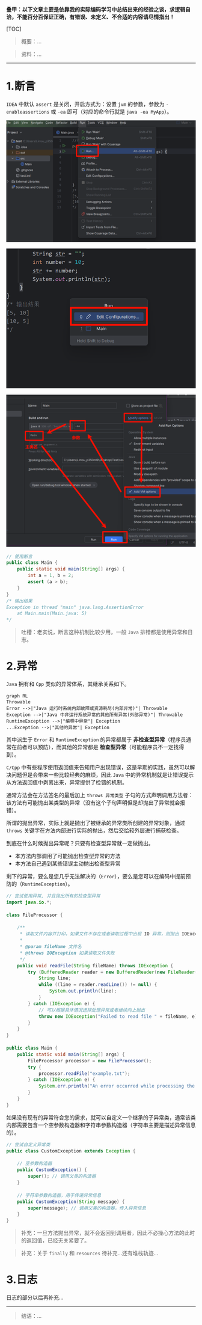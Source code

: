 

**叠甲：以下文章主要是依靠我的实际编码学习中总结出来的经验之谈，求逻辑自洽，不能百分百保证正确，有错误、未定义、不合适的内容请尽情指出！**

[TOC]

>   概要：...

>   资料：...

---

# 1.断言

`IDEA` 中默认 `assert` 是关闭，开启方式为：设置 `jvm` 的参数，参数为 `-enableassertions` 或 `-ea` 即可（对应的命令行就是 `java -ea MyApp`）。

![image-20240114190245266](./assets/image-20240114190245266.png)

![image-20240114190241867](./assets/image-20240114190241867.png)

![image-20240114191634523](./assets/image-20240114191634523.png)

```java
// 使用断言
public class Main {
    public static void main(String[] args) {
        int a = 1, b = 2;
        assert (a > b);
    }
}
/* 输出结果
Exception in thread "main" java.lang.AssertionError
	at Main.main(Main.java: 5)
*/
```

>   吐槽：老实说，断言这种机制比较少用，一般 `Java` 排错都是使用异常和日志。

# 2.异常

`Java` 拥有和 `Cpp` 类似的异常体系，其继承关系如下。

```mermaid
graph RL
Throwable
Error -->|"Java 运行时系统内部故障或资源耗尽(内部异常)"| Throwable
Exception -->|"Java 中非运行系统异常的其他所有异常(外部异常)"| Throwable
RuntimeException -->|"编程中异常"| Exception
...Exception -->|"其他的异常"| Exception
```

其中派生于 `Error` 和 `RuntimeException` 的异常都属于 **非检查型异常**（程序员通常在前者可以预防），而其他的异常都是 **检查型异常**（可能程序员不一定找得到）。

`C/Cpp` 中有些程序使用返回值来告知用户出现错误，这是早期的实践，虽然可以解决问题但是会带来一些比较经典的麻烦，因此 `Java` 中的异常机制就是让错误提示从方法返回值中剥离出来，异常提供了检错的机制。

通常方法会在方法签名的最后加上 `throws 异常类型` 子句的方式声明调用方法者：该方法有可能抛出某类型的异常（没有这个子句声明但是却抛出了异常就会报错）。

所谓的抛出异常，实际上就是抛出了被继承的异常类所创建的异常对象，通过 `throws` 关键字在方法内部进行实际的抛出，然后交给较外层进行捕获检查。

到底在什么时候抛出异常呢？只要有检查型异常就一定做抛出。

-   本方法内部调用了可能抛出检查型异常的方法
-   本方法自己遇到某些错误主动抛出检查型异常

剩下的异常，要么是您几乎无法解决的（`Error`），要么是您可以在编码中提前预防的（`RuntimeException`）。

```java
// 尝试使用异常, 并且抛出所有的检查型异常
import java.io.*;

class FileProcessor {

    /**
     * 读取文件内容并打印，如果文件不存在或者读取过程中出现 IO 异常，则抛出 IOException。
     *
     * @param fileName 文件名
     * @throws IOException 如果读取文件失败
     */
    public void readFile(String fileName) throws IOException {
        try (BufferedReader reader = new BufferedReader(new FileReader(fileName))) {
            String line;
            while ((line = reader.readLine()) != null) {
                System.out.println(line);
            }
        } catch (IOException e) {
            // 可以根据具体情况选择处理异常或者继续向上抛出
            throw new IOException("Failed to read file " + fileName, e); // 这里把异常的原因也加上了再重新抛出去
        }
    }
}

public class Main {
    public static void main(String[] args) {
        FileProcessor processor = new FileProcessor();
        try {
            processor.readFile("example.txt");
        } catch (IOException e) {
            System.err.println("An error occurred while processing the file: " + e.getMessage());
        }
    }
}
```

如果没有现有的异常符合您的需求，就可以自定义一个继承的子异常类，通常该类内部需要包含一个空参数构造器和字符串参数构造器（字符串主要是描述异常信息的）。

```java
// 尝试自定义异常类
public class CustomException extends Exception {

    // 空参数构造器
    public CustomException() {
        super(); // 调用父类的构造器
    }

    // 字符串参数构造器，用于传递异常信息
    public CustomException(String message) {
        super(message); // 调用父类的构造器，传入异常信息
    }
}
```

>   补充：一旦方法抛出异常，就不会返回到调用者，因此不必操心方法的此时的返回值，已经无关紧要了。

>   补充：关于 `finally` 和 `resources` 待补充...还有堆栈轨迹...

# 3.日志

日志的部分以后再补充...

---

>   结语：...
